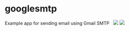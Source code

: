 # googlesmtp
Example app for sending email using Gmail SMTP &nbsp;
<a href="https://codeclimate.com/github/shivashankar-ror/googlesmtp"><img src="https://codeclimate.com/github/shivashankar-ror/googlesmtp/badges/gpa.svg" /></a>
<a href="https://codeclimate.com/github/shivashankar-ror/googlesmtp/coverage"><img src="https://codeclimate.com/github/shivashankar-ror/googlesmtp/badges/coverage.svg" /></a>
